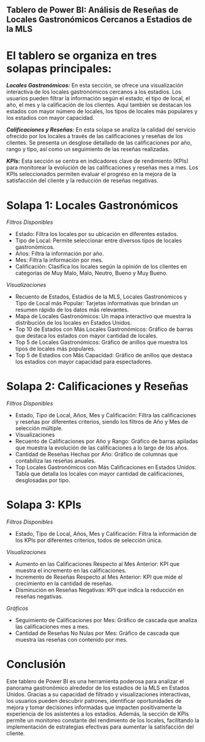 ## Tablero de Power BI: Análisis de Reseñas de Locales Gastronómicos Cercanos a Estadios de la MLS


# El tablero se organiza en tres solapas principales:

*__Locales Gastronómicos:__* En esta sección, se ofrece una visualización interactiva de los locales gastronómicos cercanos a los estadios. Los usuarios pueden filtrar la información según el estado, el tipo de local, el año, el mes y la calificación de los clientes. Aquí también se destacan los estados con mayor número de locales, los tipos de locales más populares y los estadios con mayor capacidad.

*__Calificaciones y Reseñas:__* En esta solapa se analiza la calidad del servicio ofrecido por los locales a través de las calificaciones y reseñas de los clientes. Se presenta un desglose detallado de las calificaciones por año, rango y tipo, así como un seguimiento de las reseñas realizadas.

*__KPIs:__* Esta sección se centra en indicadores clave de rendimiento (KPIs) para monitorear la evolución de las calificaciones y reseñas mes a mes. Los KPIs seleccionados permiten evaluar el progreso en la mejora de la satisfacción del cliente y la reducción de reseñas negativas.

# Solapa 1: Locales Gastronómicos

*Filtros Disponibles*
+ Estado: Filtra los locales por su ubicación en diferentes estados.
+ Tipo de Local: Permite seleccionar entre diversos tipos de locales gastronómicos.
+ Años: Filtra la información por año.
+ Mes: Filtra la información por mes.
+ Calificación: Clasifica los locales según la opinión de los clientes en categorías de Muy Malo, Malo, Neutro, Bueno y Muy Bueno.

*Visualizaciones*
+ Recuento de Estados, Estadios de la MLS, Locales Gastronómicos y Tipo de Local más Popular: Tarjetas informativas que brindan un resumen rápido de los datos más relevantes.
+ Mapa de Locales Gastronómicos: Un mapa interactivo que muestra la distribución de los locales en Estados Unidos.
+ Top 10 de Estados con Más Locales Gastronómicos: Gráfico de barras que destaca los estados con mayor cantidad de locales.
+ Top 5 de Locales Gastronómicos: Gráfico de anillos que muestra los tipos de locales más populares.
+ Top 5 de Estadios con Más Capacidad: Gráfico de anillos que destaca los estadios con mayor capacidad para espectadores.


# Solapa 2: Calificaciones y Reseñas

*Filtros Disponibles*
+ Estado, Tipo de Local, Años, Mes y Calificación: Filtra las calificaciones y reseñas por diferentes criterios, siendo los filtros de Año y Mes de selección múltiple.
+ Visualizaciones
+ Recuento de Calificaciones por Año y Rango: Gráfico de barras apiladas que muestra la evolución de las calificaciones a lo largo de los años.
+ Cantidad de Reseñas Hechas por Año: Gráfico de columnas que contabiliza las reseñas anuales.
+ Top Locales Gastronómicos con Más Calificaciones en Estados Unidos: Tabla que detalla los locales con mayor cantidad de calificaciones, desglosadas por tipo.


# Solapa 3: KPIs

*Filtros Disponibles*
+ Estado, Tipo de Local, Años, Mes y Calificación: Filtra la información de los KPIs por diferentes criterios, todos de selección única.

*Visualizaciones*
+ Aumento en las Calificaciones Respecto al Mes Anterior: KPI que muestra el incremento en las calificaciones.
+ Incremento de Reseñas Respecto al Mes Anterior: KPI que mide el crecimiento en la cantidad de reseñas.
+ Disminución en Reseñas Negativas: KPI que indica la reducción en reseñas negativas.

*Gráficos*

+ Seguimiento de Calificaciones por Mes: Gráfico de cascada que analiza las calificaciones mes a mes.
+ Cantidad de Reseñas No Nulas por Mes: Gráfico de cascada que muestra las reseñas con contenido por mes.

# Conclusión
Este tablero de Power BI es una herramienta poderosa para analizar el panorama gastronómico alrededor de los estadios de la MLS en Estados Unidos. Gracias a su capacidad de filtrado y visualizaciones interactivas, los usuarios pueden descubrir patrones, identificar oportunidades de mejora y tomar decisiones informadas que impacten positivamente la experiencia de los asistentes a los estadios. Además, la sección de KPIs permite un monitoreo constante del rendimiento de los locales, facilitando la implementación de estrategias efectivas para aumentar la satisfacción del cliente.


